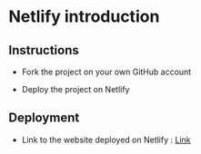 # Netlify introduction

## Instructions

- Fork the project on your own GitHub account

- Deploy the project on Netlify

## Deployment

- Link to the website deployed on Netlify : [Link](https://mellifluous-arithmetic-d41bc6.netlify.app/)
